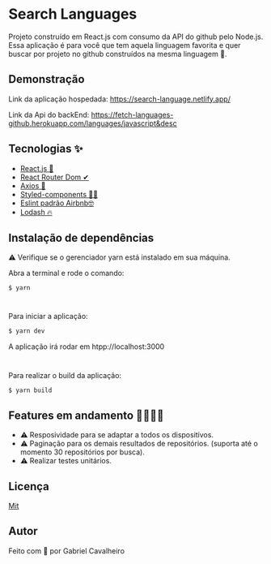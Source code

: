 
# Search Languages

Projeto construído em React.js com consumo da API do github pelo Node.js. Essa aplicação é para você que tem aquela linguagem favorita e quer buscar por projeto no github construídos na mesma linguagem 💙.


## Demonstração

Link da aplicação hospedada: https://search-language.netlify.app/

Link da Api do backEnd: https://fetch-languages-github.herokuapp.com/languages/javascript&desc



## Tecnologias ✨
 - [React.js 🚀](https://pt-br.reactjs.org/)
 - [React Router Dom ✔](https://v5.reactrouter.com/web/guides/quick-start)
 - [Axios 💙](https://github.com/axios/axios)
 - [Styled-components 💅🏽](https://styled-components.com/docs)
 - [Eslint padrão Airbnb🤓](https://github.com/airbnb/javascript)
 - [Lodash 🔥](https://lodash.com/docs/)

## Instalação de dependências

⚠ Verifique se o gerenciador yarn está instalado em sua máquina.

Abra a terminal e rode o comando:
```bash
$ yarn
```
#

Para iniciar a aplicação:

```bash
$ yarn dev
```
A aplicação irá rodar em htpp://localhost:3000
#
Para realizar o build da aplicação:

```bash
$ yarn build
```
## Features em andamento 🚧👷🏽‍♂️

- ⚠ Resposividade para se adaptar a todos os dispositivos.
- ⚠ Paginação para os demais resultados de repositórios. (suporta até o momento 30 repositórios por busca).
- ⚠ Realizar testes unitários. 


## Licença

[Mit](https://opensource.org/licenses/MIT)

## Autor
Feito com 💙 por Gabriel Cavalheiro


